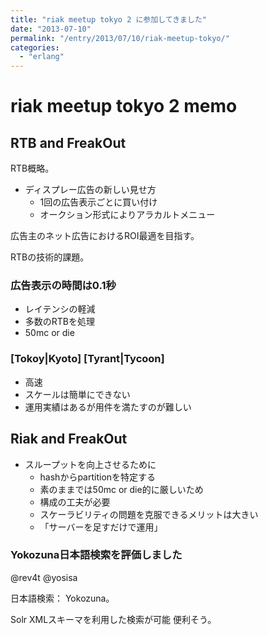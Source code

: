 ```yaml
---
title: "riak meetup tokyo 2 に参加してきました"
date: "2013-07-10"
permalink: "/entry/2013/07/10/riak-meetup-tokyo/"
categories:
  - "erlang"
---
```

# riak meetup tokyo 2 memo

## RTB and FreakOut

RTB概略。

* ディスプレー広告の新しい見せ方
  * 1回の広告表示ごとに買い付け
  * オークション形式によりアラカルトメニュー

広告主のネット広告におけるROI最適を目指す。

RTBの技術的課題。

### 広告表示の時間は0.1秒

* レイテンシの軽減
* 多数のRTBを処理
* 50mc or die

### [Tokoy|Kyoto] [Tyrant|Tycoon]

* 高速
* スケールは簡単にできない
* 運用実績はあるが用件を満たすのが難しい

## Riak and FreakOut

* スループットを向上させるために
  * hashからpartitionを特定する
  * 素のままでは50mc or die的に厳しいため
  * 構成の工夫が必要
  * スケーラビリティの問題を克服できるメリットは大きい
  * 「サーバーを足すだけで運用」

### Yokozuna日本語検索を評価しました

@rev4t @yosisa

日本語検索： Yokozuna。

Solr XMLスキーマを利用した検索が可能
便利そう。
